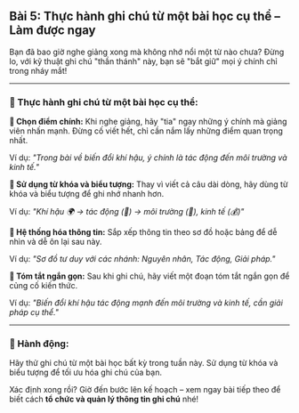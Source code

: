 ## Bài 5: Thực hành ghi chú từ một bài học cụ thể – Làm được ngay

Bạn đã bao giờ nghe giảng xong mà không nhớ nổi một từ nào chưa? Đừng lo, với kỹ thuật ghi chú "thần thánh" này, bạn sẽ "bắt giữ" mọi ý chính chỉ trong nháy mắt!

---

### 📌 Thực hành ghi chú từ một bài học cụ thể:

**🔹 Chọn điểm chính:**
Khi nghe giảng, hãy "tia" ngay những ý chính mà giảng viên nhấn mạnh. Đừng cố viết hết, chỉ cần nắm lấy những điểm quan trọng nhất.

Ví dụ: *"Trong bài về biến đổi khí hậu, ý chính là tác động đến môi trường và kinh tế."*

**🔹 Sử dụng từ khóa và biểu tượng:**
Thay vì viết cả câu dài dòng, hãy dùng từ khóa và biểu tượng để ghi nhớ nhanh hơn.

Ví dụ: *"Khí hậu 🌍 → tác động (🔄) → môi trường (🌿), kinh tế (💰)"*

**🔹 Hệ thống hóa thông tin:**
Sắp xếp thông tin theo sơ đồ hoặc bảng để dễ nhìn và dễ ôn lại sau này.

Ví dụ: *"Sơ đồ tư duy với các nhánh: Nguyên nhân, Tác động, Giải pháp."*

**🔹 Tóm tắt ngắn gọn:**
Sau khi ghi chú, hãy viết một đoạn tóm tắt ngắn gọn để củng cố kiến thức.

Ví dụ: *"Biến đổi khí hậu tác động mạnh đến môi trường và kinh tế, cần giải pháp cụ thể."*

---

### 🚀 Hành động:

Hãy thử ghi chú từ một bài học bất kỳ trong tuần này. Sử dụng từ khóa và biểu tượng để tối ưu hóa ghi chú của bạn.

Xác định xong rồi? Giờ đến bước lên kế hoạch – xem ngay bài tiếp theo để biết cách **tổ chức và quản lý thông tin ghi chú** nhé!